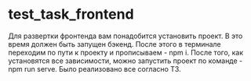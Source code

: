 # test_task_frontend
Для развертки фронтенда вам понадобится установить проект. В это время должен быть запущен бэкенд.
После этого в терминале переходим по пути к проекту и прописываем - npm i.
После того, как установятся все зависимости, можно запустить проект по команде - npm run serve. Было реализовано все согласно ТЗ.

